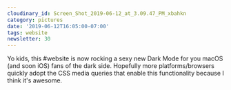 ```yaml
---
cloudinary_id: Screen_Shot_2019-06-12_at_3.09.47_PM_xbahkn
category: pictures
date: '2019-06-12T16:05:00-07:00'
tags: website
newsletter: 30
---
```


Yo kids, this #website is now rocking a sexy new Dark Mode for you macOS (and soon iOS) fans of the dark side. Hopefully more platforms/browsers quickly adopt the CSS media queries that enable this functionality because I think it's awesome.